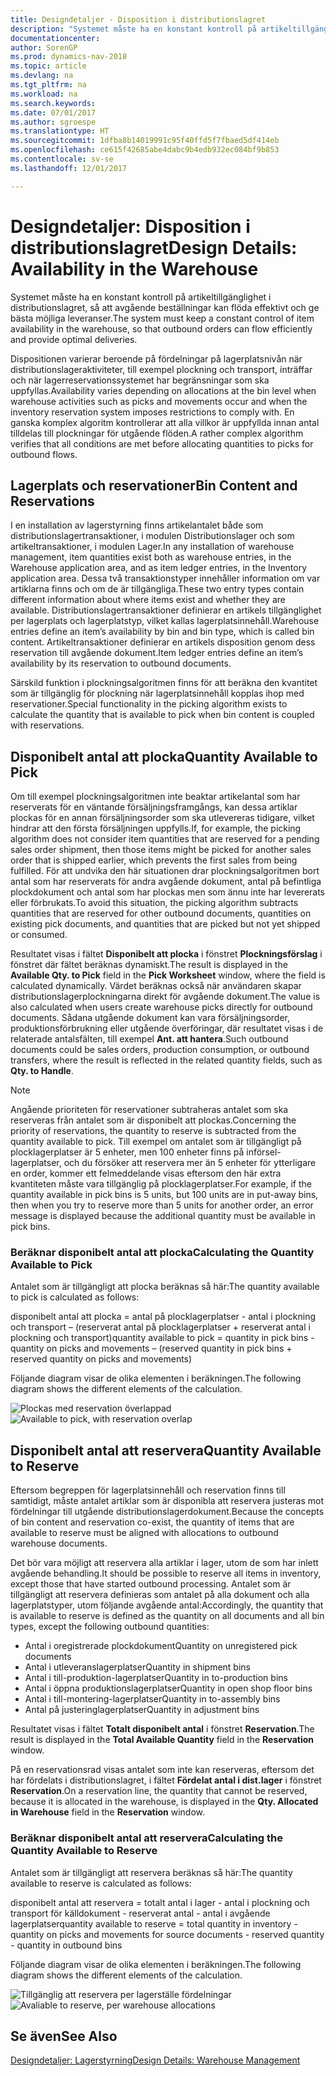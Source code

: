 ```yaml
---
title: Designdetaljer - Disposition i distributionslagret
description: "Systemet måste ha en konstant kontroll på artikeltillgänglighet i distributionslagret, så att avgående beställningar kan flöda effektivt och ge bästa möjliga leveranser."
documentationcenter: 
author: SorenGP
ms.prod: dynamics-nav-2018
ms.topic: article
ms.devlang: na
ms.tgt_pltfrm: na
ms.workload: na
ms.search.keywords: 
ms.date: 07/01/2017
ms.author: sgroespe
ms.translationtype: HT
ms.sourcegitcommit: 1dfba8b14019991c95f40ffd5f7fbaed5df414eb
ms.openlocfilehash: ce615f42685abe4dabc9b4edb932ec084bf9b853
ms.contentlocale: sv-se
ms.lasthandoff: 12/01/2017

---
```

# <a name="design-details-availability-in-the-warehouse"></a><span data-ttu-id="e5f10-103">Designdetaljer: Disposition i distributionslagret</span><span class="sxs-lookup"><span data-stu-id="e5f10-103">Design Details: Availability in the Warehouse</span></span>
<span data-ttu-id="e5f10-104">Systemet måste ha en konstant kontroll på artikeltillgänglighet i distributionslagret, så att avgående beställningar kan flöda effektivt och ge bästa möjliga leveranser.</span><span class="sxs-lookup"><span data-stu-id="e5f10-104">The system must keep a constant control of item availability in the warehouse, so that outbound orders can flow efficiently and provide optimal deliveries.</span></span>  

 <span data-ttu-id="e5f10-105">Dispositionen varierar beroende på fördelningar på lagerplatsnivån när distributionslageraktiviteter, till exempel plockning och transport, inträffar och när lagerreservationssystemet har begränsningar som ska uppfyllas.</span><span class="sxs-lookup"><span data-stu-id="e5f10-105">Availability varies depending on allocations at the bin level when warehouse activities such as picks and movements occur and when the inventory reservation system imposes restrictions to comply with.</span></span> <span data-ttu-id="e5f10-106">En ganska komplex algoritm kontrollerar att alla villkor är uppfyllda innan antal tilldelas till plockningar för utgående flöden.</span><span class="sxs-lookup"><span data-stu-id="e5f10-106">A rather complex algorithm verifies that all conditions are met before allocating quantities to picks for outbound flows.</span></span>  

## <a name="bin-content-and-reservations"></a><span data-ttu-id="e5f10-107">Lagerplats och reservationer</span><span class="sxs-lookup"><span data-stu-id="e5f10-107">Bin Content and Reservations</span></span>  
 <span data-ttu-id="e5f10-108">I en installation av lagerstyrning finns artikelantalet både som distributionslagertransaktioner, i modulen Distributionslager och som artikeltransaktioner, i modulen Lager.</span><span class="sxs-lookup"><span data-stu-id="e5f10-108">In any installation of warehouse management, item quantities exist both as warehouse entries, in the Warehouse application area, and as item ledger entries, in the Inventory application area.</span></span> <span data-ttu-id="e5f10-109">Dessa två transaktionstyper innehåller information om var artiklarna finns och om de är tillgängliga.</span><span class="sxs-lookup"><span data-stu-id="e5f10-109">These two entry types contain different information about where items exist and whether they are available.</span></span> <span data-ttu-id="e5f10-110">Distributionslagertransaktioner definierar en artikels tillgänglighet per lagerplats och lagerplatstyp, vilket kallas lagerplatsinnehåll.</span><span class="sxs-lookup"><span data-stu-id="e5f10-110">Warehouse entries define an item’s availability by bin and bin type, which is called bin content.</span></span> <span data-ttu-id="e5f10-111">Artikeltransaktioner definierar en artikels disposition genom dess reservation till avgående dokument.</span><span class="sxs-lookup"><span data-stu-id="e5f10-111">Item ledger entries define an item’s availability by its reservation to outbound documents.</span></span>  

 <span data-ttu-id="e5f10-112">Särskild funktion i plockningsalgoritmen finns för att beräkna den kvantitet som är tillgänglig för plockning när lagerplatsinnehåll kopplas ihop med reservationer.</span><span class="sxs-lookup"><span data-stu-id="e5f10-112">Special functionality in the picking algorithm exists to calculate the quantity that is available to pick when bin content is coupled with reservations.</span></span>  

## <a name="quantity-available-to-pick"></a><span data-ttu-id="e5f10-113">Disponibelt antal att plocka</span><span class="sxs-lookup"><span data-stu-id="e5f10-113">Quantity Available to Pick</span></span>  
 <span data-ttu-id="e5f10-114">Om till exempel plockningsalgoritmen inte beaktar artikelantal som har reserverats för en väntande försäljningsframgångs, kan dessa artiklar plockas för en annan försäljningsorder som ska utlevereras tidigare, vilket hindrar att den första försäljningen uppfylls.</span><span class="sxs-lookup"><span data-stu-id="e5f10-114">If, for example, the picking algorithm does not consider item quantities that are reserved for a pending sales order shipment, then those items might be picked for another sales order that is shipped earlier, which prevents the first sales from being fulfilled.</span></span> <span data-ttu-id="e5f10-115">För att undvika den här situationen drar plockningsalgoritmen bort antal som har reserverats för andra avgående dokument, antal på befintliga plockdokument och antal som har plockas men som ännu inte har levererats eller förbrukats.</span><span class="sxs-lookup"><span data-stu-id="e5f10-115">To avoid this situation, the picking algorithm subtracts quantities that are reserved for other outbound documents, quantities on existing pick documents, and quantities that are picked but not yet shipped or consumed.</span></span>  

 <span data-ttu-id="e5f10-116">Resultatet visas i fältet **Disponibelt att plocka** i fönstret **Plockningsförslag** i fönstret där fältet beräknas dynamiskt.</span><span class="sxs-lookup"><span data-stu-id="e5f10-116">The result is displayed in the **Available Qty. to Pick** field in the **Pick Worksheet** window, where the field is calculated dynamically.</span></span> <span data-ttu-id="e5f10-117">Värdet beräknas också när användaren skapar distributionslagerplockningarna direkt för avgående dokument.</span><span class="sxs-lookup"><span data-stu-id="e5f10-117">The value is also calculated when users create warehouse picks directly for outbound documents.</span></span> <span data-ttu-id="e5f10-118">Sådana utgående dokument kan vara försäljningsorder, produktionsförbrukning eller utgående överföringar, där resultatet visas i de relaterade antalsfälten, till exempel **Ant. att hantera**.</span><span class="sxs-lookup"><span data-stu-id="e5f10-118">Such outbound documents could be sales orders, production consumption, or outbound transfers, where the result is reflected in the related quantity fields, such as **Qty. to Handle**.</span></span>  

> [!NOTE]  
>  <span data-ttu-id="e5f10-119">Angående prioriteten för reservationer subtraheras antalet som ska reserveras från antalet som är disponibelt att plockas.</span><span class="sxs-lookup"><span data-stu-id="e5f10-119">Concerning the priority of reservations, the quantity to reserve is subtracted from the quantity available to pick.</span></span> <span data-ttu-id="e5f10-120">Till exempel om antalet som är tillgängligt på plocklagerplatser är 5 enheter, men 100 enheter finns på införsel-lagerplatser, och du försöker att reservera mer än 5 enheter för ytterligare en order, kommer ett felmeddelande visas eftersom den här extra kvantiteten måste vara tillgänglig på plocklagerplatser.</span><span class="sxs-lookup"><span data-stu-id="e5f10-120">For example, if the quantity available in pick bins is 5 units, but 100 units are in put-away bins, then when you try to reserve more than 5 units for another order, an error message is displayed because the additional quantity must be available in pick bins.</span></span>  

### <a name="calculating-the-quantity-available-to-pick"></a><span data-ttu-id="e5f10-121">Beräknar disponibelt antal att plocka</span><span class="sxs-lookup"><span data-stu-id="e5f10-121">Calculating the Quantity Available to Pick</span></span>  
 <span data-ttu-id="e5f10-122">Antalet som är tillgängligt att plocka beräknas så här:</span><span class="sxs-lookup"><span data-stu-id="e5f10-122">The quantity available to pick is calculated as follows:</span></span>  

 <span data-ttu-id="e5f10-123">disponibelt antal att plocka = antal på plocklagerplatser - antal i plockning och transport – (reserverat antal på plocklagerplatser + reserverat antal i plockning och transport)</span><span class="sxs-lookup"><span data-stu-id="e5f10-123">quantity available to pick = quantity in pick bins - quantity on picks and movements – (reserved quantity in pick bins + reserved quantity on picks and movements)</span></span>  

 <span data-ttu-id="e5f10-124">Följande diagram visar de olika elementen i beräkningen.</span><span class="sxs-lookup"><span data-stu-id="e5f10-124">The following diagram shows the different elements of the calculation.</span></span>  

 <span data-ttu-id="e5f10-125">![Plockas med reservation överlappad](media/design_details_warehouse_management_availability_2.png "design_details_warehouse_management_availability_2")</span><span class="sxs-lookup"><span data-stu-id="e5f10-125">![Available to pick, with reservation overlap](media/design_details_warehouse_management_availability_2.png "design_details_warehouse_management_availability_2")</span></span>  

## <a name="quantity-available-to-reserve"></a><span data-ttu-id="e5f10-126">Disponibelt antal att reservera</span><span class="sxs-lookup"><span data-stu-id="e5f10-126">Quantity Available to Reserve</span></span>  
 <span data-ttu-id="e5f10-127">Eftersom begreppen för lagerplatsinnehåll och reservation finns till samtidigt, måste antalet artiklar som är disponibla att reservera justeras mot fördelningar till utgående distributionslagerdokument.</span><span class="sxs-lookup"><span data-stu-id="e5f10-127">Because the concepts of bin content and reservation co-exist, the quantity of items that are available to reserve must be aligned with allocations to outbound warehouse documents.</span></span>  

 <span data-ttu-id="e5f10-128">Det bör vara möjligt att reservera alla artiklar i lager, utom de som har inlett avgående behandling.</span><span class="sxs-lookup"><span data-stu-id="e5f10-128">It should be possible to reserve all items in inventory, except those that have started outbound processing.</span></span> <span data-ttu-id="e5f10-129">Antalet som är tillgängligt att reservera definieras som antalet på alla dokument och alla lagerplatstyper, utom följande avgående antal:</span><span class="sxs-lookup"><span data-stu-id="e5f10-129">Accordingly, the quantity that is available to reserve is defined as the quantity on all documents and all bin types, except the following outbound quantities:</span></span>  

-   <span data-ttu-id="e5f10-130">Antal i oregistrerade plockdokument</span><span class="sxs-lookup"><span data-stu-id="e5f10-130">Quantity on unregistered pick documents</span></span>  
-   <span data-ttu-id="e5f10-131">Antal i utleveranslagerplatser</span><span class="sxs-lookup"><span data-stu-id="e5f10-131">Quantity in shipment bins</span></span>  
-   <span data-ttu-id="e5f10-132">Antal i till-produktion-lagerplatser</span><span class="sxs-lookup"><span data-stu-id="e5f10-132">Quantity in to-production bins</span></span>  
-   <span data-ttu-id="e5f10-133">Antal i öppna produktionslagerplatser</span><span class="sxs-lookup"><span data-stu-id="e5f10-133">Quantity in open shop floor bins</span></span>  
-   <span data-ttu-id="e5f10-134">Antal i till-montering-lagerplatser</span><span class="sxs-lookup"><span data-stu-id="e5f10-134">Quantity in to-assembly bins</span></span>  
-   <span data-ttu-id="e5f10-135">Antal på justeringlagerplatser</span><span class="sxs-lookup"><span data-stu-id="e5f10-135">Quantity in adjustment bins</span></span>  

 <span data-ttu-id="e5f10-136">Resultatet visas i fältet **Totalt disponibelt antal** i fönstret **Reservation**.</span><span class="sxs-lookup"><span data-stu-id="e5f10-136">The result is displayed in the **Total Available Quantity** field in the **Reservation** window.</span></span>  

 <span data-ttu-id="e5f10-137">På en reservationsrad visas antalet som inte kan reserveras, eftersom det har fördelats i distributionslagret, i fältet **Fördelat antal i dist.lager** i fönstret **Reservation**.</span><span class="sxs-lookup"><span data-stu-id="e5f10-137">On a reservation line, the quantity that cannot be reserved, because it is allocated in the warehouse, is displayed in the **Qty. Allocated in Warehouse** field in the **Reservation** window.</span></span>  

### <a name="calculating-the-quantity-available-to-reserve"></a><span data-ttu-id="e5f10-138">Beräknar disponibelt antal att reservera</span><span class="sxs-lookup"><span data-stu-id="e5f10-138">Calculating the Quantity Available to Reserve</span></span>  
 <span data-ttu-id="e5f10-139">Antalet som är tillgängligt att reservera beräknas så här:</span><span class="sxs-lookup"><span data-stu-id="e5f10-139">The quantity available to reserve is calculated as follows:</span></span>  

 <span data-ttu-id="e5f10-140">disponibelt antal att reservera = totalt antal i lager - antal i plockning och transport för källdokument - reserverat antal - antal i avgående lagerplatser</span><span class="sxs-lookup"><span data-stu-id="e5f10-140">quantity available to reserve = total quantity in inventory - quantity on picks and movements for source documents - reserved quantity - quantity in outbound bins</span></span>  

 <span data-ttu-id="e5f10-141">Följande diagram visar de olika elementen i beräkningen.</span><span class="sxs-lookup"><span data-stu-id="e5f10-141">The following diagram shows the different elements of the calculation.</span></span>  

 <span data-ttu-id="e5f10-142">![Tillgänglig att reservera per lagerställe fördelningar](media/design_details_warehouse_management_availability_3.png "design_details_warehouse_management_availability_3")</span><span class="sxs-lookup"><span data-stu-id="e5f10-142">![Avaliable to reserve, per warehouse allocations](media/design_details_warehouse_management_availability_3.png "design_details_warehouse_management_availability_3")</span></span>  

## <a name="see-also"></a><span data-ttu-id="e5f10-143">Se även</span><span class="sxs-lookup"><span data-stu-id="e5f10-143">See Also</span></span>  
 [<span data-ttu-id="e5f10-144">Designdetaljer: Lagerstyrning</span><span class="sxs-lookup"><span data-stu-id="e5f10-144">Design Details: Warehouse Management</span></span>](design-details-warehouse-management.md)

